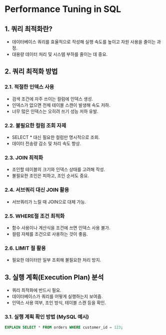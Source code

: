 # Performance Tuning in SQL

## 1. 쿼리 최적화란?

- 데이터베이스 쿼리를 효율적으로 작성해 실행 속도를 높이고 자원 사용을 줄이는 과정.
- 대용량 데이터 처리 및 시스템 부하를 줄이는 데 중요.

## 2. 쿼리 최적화 방법

### 2.1. 적절한 인덱스 사용

- 검색 조건에 자주 쓰이는 컬럼에 인덱스 생성.
- 인덱스가 없으면 전체 테이블 스캔이 발생해 속도 저하.
- 너무 많은 인덱스는 오히려 쓰기 성능 저하 유발.

### 2.2. 불필요한 컬럼 조회 자제

- SELECT * 대신 필요한 컬럼만 명시적으로 조회.
- 데이터 전송량 감소 및 처리 속도 향상.

### 2.3. JOIN 최적화

- 조인할 테이블의 크기와 인덱스 상태를 고려해 작성.
- 불필요한 조인은 피하고, 조인 순서도 중요.

### 2.4. 서브쿼리 대신 JOIN 활용

- 서브쿼리가 느릴 때 JOIN으로 대체 가능.

### 2.5. WHERE절 조건 최적화

- 함수 사용이나 계산식을 조건에 쓰면 인덱스 사용 불가.
- 컬럼 자체를 조건으로 사용하는 것이 좋음.

### 2.6. LIMIT 절 활용

- 필요한 데이터만 일부 조회해 불필요한 처리 방지.

## 3. 실행 계획(Execution Plan) 분석

- 쿼리 최적화에 반드시 필요.
- 데이터베이스가 쿼리를 어떻게 실행하는지 보여줌.
- 인덱스 사용 여부, 조인 방식, 테이블 스캔 등을 확인.

### 3.1. 실행 계획 확인 방법 (MySQL 예시)

```sql
EXPLAIN SELECT * FROM orders WHERE customer_id = 123;